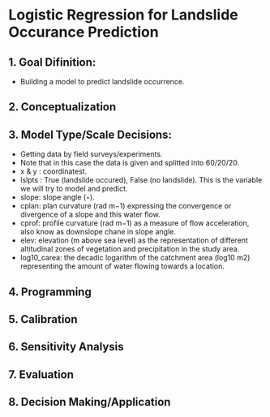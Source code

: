 # Logistic Regression for Landslide Occurance Prediction

## 1. Goal Difinition:
* Building a model to predict landslide occurrence.
## 2. Conceptualization
## 3. Model Type/Scale Decisions:  
* Getting data by field surveys/experiments. 
* Note that in this case the data is given and splitted into 60/20/20. 
*  x & y : coordinatest. 
* lslpts : True (landslide occured), False (no landslide). This is the variable we will try to model and
predict. 
* slope: slope angle (◦). 
* cplan: plan curvature (rad m−1) expressing the convergence or divergence of a slope and this water
flow.  
* cprof: profile curvature (rad m−1) as a measure of flow acceleration, also know as downslope chane in
slope angle.  
* elev: elevation (m above sea level) as the representation of different altitudinal zones of vegetation and
precipitation in the study area.  
* log10_carea: the decadic logarithm of the catchment area (log10 m2) representing the amount of
water flowing towards a location.  
## 4. Programming
## 5. Calibration
## 6. Sensitivity Analysis
## 7. Evaluation
## 8. Decision Making/Application
